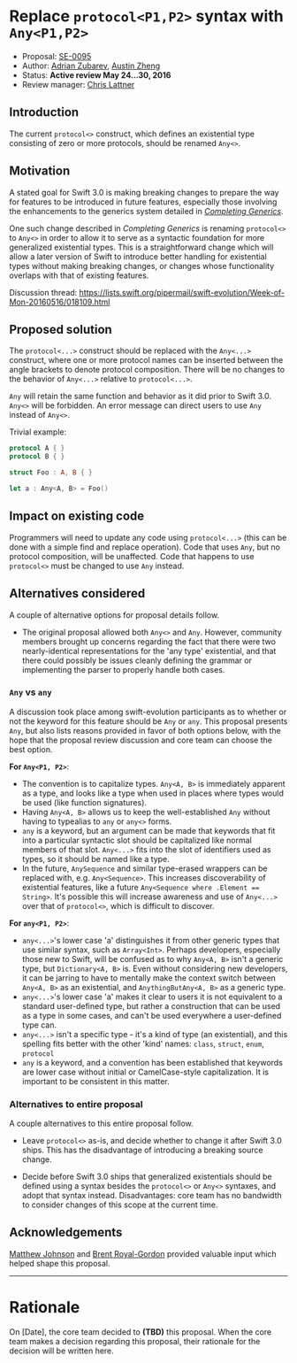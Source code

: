 # Replace `protocol<P1,P2>` syntax with `Any<P1,P2>`

* Proposal: [SE-0095](0095-any-as-existential.md)
* Author: [Adrian Zubarev](https://github.com/DevAndArtist), [Austin Zheng](https://github.com/austinzheng)
* Status: **Active review May 24...30, 2016**
* Review manager: [Chris Lattner](http://github.com/lattner)

## Introduction

The current `protocol<>` construct, which defines an existential type consisting of zero or more protocols, should be renamed `Any<>`.

## Motivation

A stated goal for Swift 3.0 is making breaking changes to prepare the way for features to be introduced in future features, especially those involving the enhancements to the generics system detailed in [*Completing Generics*](https://github.com/apple/swift/blob/master/docs/GenericsManifesto.md).

One such change described in *Completing Generics* is renaming `protocol<>` to `Any<>` in order to allow it to serve as a syntactic foundation for more generalized existential types. This is a straightforward change which will allow a later version of Swift to introduce better handling for existential types without making breaking changes, or changes whose functionality overlaps with that of existing features.

Discussion thread: https://lists.swift.org/pipermail/swift-evolution/Week-of-Mon-20160516/018109.html

## Proposed solution

The `protocol<...>` construct should be replaced with the `Any<...>` construct, where one or more protocol names can be inserted between the angle brackets to denote protocol composition. There will be no changes to the behavior of `Any<...>` relative to `protocol<...>`.

`Any` will retain the same function and behavior as it did prior to Swift 3.0. `Any<>` will be forbidden. An error message can direct users to use `Any` instead of `Any<>`.

Trivial example:

```swift
protocol A { }
protocol B { }

struct Foo : A, B { }

let a : Any<A, B> = Foo()
```

## Impact on existing code

Programmers will need to update any code using `protocol<...>` (this can be done with a simple find and replace operation). Code that uses `Any`, but no protocol composition, will be unaffected. Code that happens to use `protocol<>` must be changed to use `Any` instead.

## Alternatives considered

A couple of alternative options for proposal details follow.

* The original proposal allowed both `Any<>` and `Any`. However, community members brought up concerns regarding the fact that there were two nearly-identical representations for the 'any type' existential, and that there could possibly be issues cleanly defining the grammar or implementing the parser to properly handle both cases.

### `Any` vs `any`

A discussion took place among swift-evolution participants as to whether or not the keyword for this feature should be `Any` or `any`. This proposal presents `Any`, but also lists reasons provided in favor of both options below, with the hope that the proposal review discussion and core team can choose the best option.

**For `Any<P1, P2>`**:

* The convention is to capitalize types. `Any<A, B>` is immediately apparent as a type, and looks like a type when used in places where types would be used (like function signatures).
* Having `Any<A, B>` allows us to keep the well-established `Any` without having to typealias to `any` or `any<>` forms.
* `any` is a keyword, but an argument can be made that keywords that fit into a particular syntactic slot should be capitalized like normal members of that slot. `Any<...>` fits into the slot of identifiers used as types, so it should be named like a type.
* In the future, `AnySequence` and similar type-erased wrappers can be replaced with, e.g. `Any<Sequence>`. This increases discoverability of existential features, like a future `Any<Sequence where .Element == String>`. It's possible this will increase awareness and use of `Any<...>` over that of `protocol<>`, which is difficult to discover.

**For `any<P1, P2>`**:

* `any<...>`'s lower case 'a' distinguishes it from other generic types that use similar syntax, such as `Array<Int>`. Perhaps developers, especially those new to Swift, will be confused as to why `Any<A, B>` isn't a generic type, but `Dictionary<A, B>` is. Even without considering new developers, it can be jarring to have to mentally make the context switch between `Any<A, B>` as an existential, and `AnythingButAny<A, B>` as a generic type.
* `any<...>`'s lower case 'a' makes it clear to users it is not equivalent to a standard user-defined type, but rather a construction that can be used as a type in some cases, and can't be used everywhere a user-defined type can.
* `any<...>` isn't a specific type - it's a kind of type (an existential), and this spelling fits better with the other 'kind' names: `class`, `struct`, `enum`, `protocol`
* `any` is a keyword, and a convention has been established that keywords are lower case without initial or CamelCase-style capitalization. It is important to be consistent in this matter.

### Alternatives to entire proposal

A couple alternatives to this entire proposal follow.

* Leave `protocol<>` as-is, and decide whether to change it after Swift 3.0 ships. This has the disadvantage of introducing a breaking source change.

* Decide before Swift 3.0 ships that generalized existentials should be defined using a syntax besides the `protocol<>` or `Any<>` syntaxes, and adopt that syntax instead. Disadvantages: core team has no bandwidth to consider changes of this scope at the current time.

## Acknowledgements

[Matthew Johnson](https://github.com/anandabits) and [Brent Royal-Gordon](https://github.com/brentdax) provided valuable input which helped shape this proposal.

-------------------------------------------------------------------------------

# Rationale

On [Date], the core team decided to **(TBD)** this proposal.
When the core team makes a decision regarding this proposal,
their rationale for the decision will be written here.
